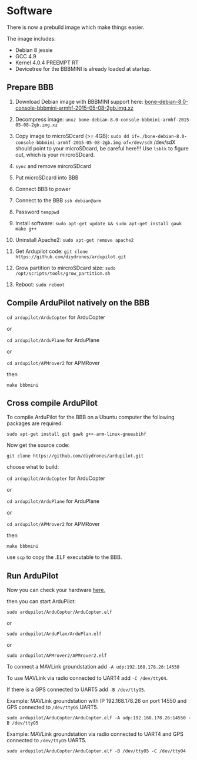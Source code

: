 # Software

There is now a prebuild image which make things easier.

The image includes:
* Debian 8 jessie
* GCC 4.9
* Kernel 4.0.4 PREEMPT RT
* Devicetree for the BBBMINI is already loaded at startup.

## Prepare BBB
1. Download Debian image with BBBMINI support here: [bone-debian-8.0-console-bbbmini-armhf-2015-05-08-2gb.img.xz](https://goo.gl/jmjDcO)

2. Decompress image: `unxz bone-debian-8.0-console-bbbmini-armhf-2015-05-08-2gb.img.xz`

3. Copy image to microSDcard (>= 4GB): `sudo dd if=./bone-debian-8.0-console-bbbmini-armhf-2015-05-08-2gb.img of=/dev/sdX` /dev/sdX should point to your microSDcard, be careful here!!! Use `lsblk` to figure out, which is your mircroSDcard.

4. `sync` and remove mircroSDcard 

5. Put microSDcard into BBB
6. Connect BBB to power
7. Connect to the BBB `ssh debian@arm`
8. Password `temppwd`
9. Install software: `sudo apt-get update && sudo apt-get install gawk make g++`
10. Uninstall Apache2: `sudo apt-get remove apache2`
11. Get Ardupilot code: `git clone https://github.com/diydrones/ardupilot.git`
12. Grow partition to mircroSDcard size: `sudo /opt/scripts/tools/grow_partition.sh`
13. Reboot: `sudo reboot`
 
## Compile ArduPilot natively on the BBB
`cd ardupilot/ArduCopter` for ArduCopter

or

`cd ardupilot/ArduPlane` for ArduPlane

or 

`cd ardupilot/APMrover2` for APMRover

then

`make bbbmini`

## Cross compile ArduPilot 

To compile ArduPilot for the BBB on a Ubuntu computer the following packages are required:

`sudo apt-get install git gawk g++-arm-linux-gnueabihf`

Now get the source code:

`git clone https://github.com/diydrones/ardupilot.git`

choose what to build:

`cd ardupilot/ArduCopter` for ArduCopter

or

`cd ardupilot/ArduPlane` for ArduPlane

or 

`cd ardupilot/APMrover2` for APMRover

then

`make bbbmini`

use `scp` to copy the .ELF executable to the BBB.

## Run ArduPilot
Now you can check your hardware [here.](../checkhardware/checkhardware.md)

then you can start ArduPilot:

`sudo ardupilot/ArduCopter/ArduCopter.elf`

or

`sudo ardupilot/ArduPlan/ArduPlan.elf`

or

`sudo ardupilot/APMrover2/APMrover2.elf`

To connect a MAVLink groundstation add `-A udp:192.168.178.26:14550`

To use MAVLink via radio connected to UART4 add `-C /dev/ttyO4`. 

If there is a GPS connected to UART5 add `-B /dev/ttyO5`. 

Example: MAVLink groundstation with IP 192.168.178.26 on port 14550 and GPS connected to `/dev/ttyO5` UART5.

`sudo ardupilot/ArduCopter/ArduCopter.elf -A udp:192.168.178.26:14550 -B /dev/ttyO5`

Example: MAVLink groundstation via radio connected to UART4 and GPS connected to `/dev/ttyO5` UART5.

`sudo ardupilot/ArduCopter/ArduCopter.elf -B /dev/ttyO5 -C /dev/ttyO4`

